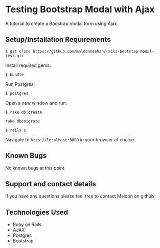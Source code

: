 # Testing Bootstrap Modal with Ajax
A tutorial to create a Boostrap modal form using Ajax

## Setup/Installation Requirements

```
$ git clone https://github.com/maldonmeehan/rails-bootstap-modal-test.git
```

Install required gems:
```
$ bundle
```

Run Postgres:
```
$ postgres
```

Open a new window and run:
```
$ rake db:create
```
```
rake db:migrate
```

```
$ rails s
```

Navigate to `http://localhost:3000` in your browser of choice.

## Known Bugs

No known bugs at this point

## Support and contact details

If you have any questions please feel free to contact Maldon on github

## Technologies Used

* Ruby on Rails
* AJAX
* Postgres
* Bootstrap
